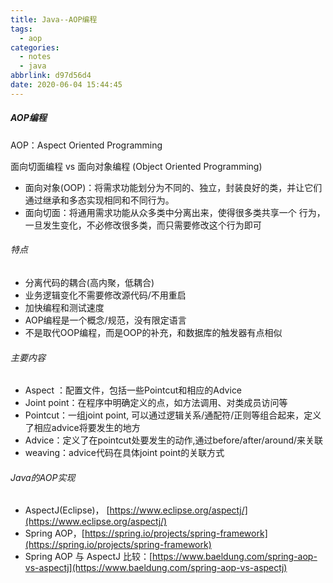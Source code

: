 ```yaml
---
title: Java--AOP编程
tags:
  - aop
categories:
  - notes
  - java
abbrlink: d97d56d4
date: 2020-06-04 15:44:45
---
```



##### AOP编程

AOP：Aspect Oriented Programming

面向切面编程 vs 面向对象编程 (Object Oriented Programming)

- 面向对象(OOP)：将需求功能划分为不同的、独立，封装良好的类，并让它们通过继承和多态实现相同和不同行为。
-  面向切面：将通用需求功能从众多类中分离出来，使得很多类共享一个 行为，一旦发生变化，不必修改很多类，而只需要修改这个行为即可

###### 特点

- 分离代码的耦合(高内聚，低耦合)
- 业务逻辑变化不需要修改源代码/不用重启
- 加快编程和测试速度
- AOP编程是一个概念/规范，没有限定语言
- 不是取代OOP编程，而是OOP的补充，和数据库的触发器有点相似

###### 主要内容

- Aspect ：配置文件，包括一些Pointcut和相应的Advice
- Joint point：在程序中明确定义的点，如方法调用、对类成员访问等
- Pointcut：一组joint point, 可以通过逻辑关系/通配符/正则等组合起来，定义了相应advice将要发生的地方
-  Advice：定义了在pointcut处要发生的动作,通过before/after/around/来关联
-  weaving：advice代码在具体joint point的关联方式

###### Java的AOP实现

- AspectJ(Eclipse)， [https://www.eclipse.org/aspectj/](https://www.eclipse.org/aspectj/)
- Spring AOP，[https://spring.io/projects/spring-framework](https://spring.io/projects/spring-framework)
- Spring AOP 与 AspectJ 比较：[https://www.baeldung.com/spring-aop-vs-aspectj](https://www.baeldung.com/spring-aop-vs-aspectj)